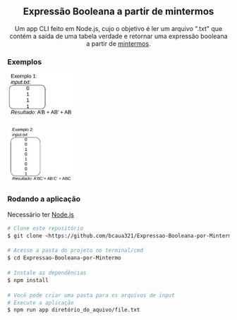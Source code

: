 <h2 align="center">Expressão Booleana a partir de mintermos</h2>
<p align="center"> Um app CLI feito em Node.js, cujo o objetivo é ler um arquivo ".txt" que contém a saída de uma tabela verdade e retornar uma expressão booleana a partir de <a href="https://pt.wikipedia.org/wiki/Mintermo_e_Maxtermo">mintermos</a>.</p>

### Exemplos
<p><img src="./img/exemplo.png" width="150px"></p>
<p><img src="./img/exemplo_02.png" width="150px"></p>
	
### Rodando a aplicação
<p>Necessário ter <a href="https://nodejs.org/en/">Node.js</a></p>

```bash
# Clone este repositório
$ git clone <https://github.com/bcaua321/Expressao-Booleana-por-Mintermo>

# Acesse a pasta do projeto no terminal/cmd
$ cd Expressao-Booleana-por-Mintermo

# Instale as dependências
$ npm install

# Você pode criar uma pasta para os arquivos de input 
# Execute a aplicação
$ npm run app diretório_do_aquivo/file.txt
```

